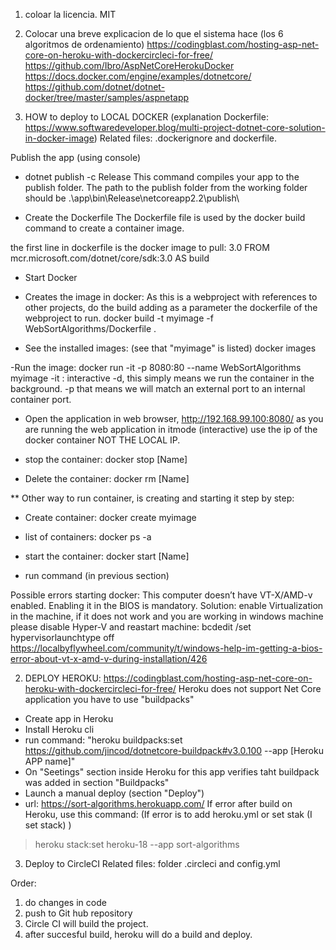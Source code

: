 ﻿1. coloar la licencia. MIT
2. Colocar una breve explicacion de lo que el sistema hace (los 6 algoritmos de ordenamiento)
https://codingblast.com/hosting-asp-net-core-on-heroku-with-dockercircleci-for-free/
https://github.com/Ibro/AspNetCoreHerokuDocker
https://docs.docker.com/engine/examples/dotnetcore/
https://github.com/dotnet/dotnet-docker/tree/master/samples/aspnetapp



1.  HOW to deploy to LOCAL DOCKER
(explanation Dockerfile: https://www.softwaredeveloper.blog/multi-project-dotnet-core-solution-in-docker-image)
Related files: .dockerignore and dockerfile.

Publish the app (using console)
- dotnet publish -c Release
This command compiles your app to the publish folder. 
The path to the publish folder from the working folder should be .\app\bin\Release\netcoreapp2.2\publish\

- Create the Dockerfile
The Dockerfile file is used by the docker build command to create a container image.

the first line in dockerfile is the docker image to pull: 3.0
FROM mcr.microsoft.com/dotnet/core/sdk:3.0 AS build

- Start Docker

- Creates the image in docker:
As this is a webproject with references to other projects, do the build adding as a parameter
the dockerfile of the webproject to run.
docker build -t myimage -f WebSortAlgorithms/Dockerfile .

- See the installed images: (see that "myimage" is listed)
docker images

-Run the image:
docker run -it -p 8080:80 --name WebSortAlgorithms myimage
-it : interactive
-d, this simply means we run the container in the background.
-p that means we will match an external port to an internal container port. 

- Open the application in web browser,
http://192.168.99.100:8080/
as you are running the web application in itmode (interactive) use the ip of the docker container
NOT THE LOCAL IP.

- stop the container:
docker stop [Name]

- Delete the container:
docker rm [Name]

** Other way to run container, is creating and starting it step by step:
- Create container:
docker create myimage

- list of containers:
docker ps -a

- start the container:
docker start [Name]

- run command (in previous section) 


Possible errors starting docker:
This computer doesn’t have VT-X/AMD-v enabled. Enabling it in the BIOS is mandatory.
Solution: enable Virtualization in the machine, if it does not work and you are working in windows machine
please disable Hyper-V and reastart machine: bcdedit /set hypervisorlaunchtype off
https://localbyflywheel.com/community/t/windows-help-im-getting-a-bios-error-about-vt-x-amd-v-during-installation/426



2. DEPLOY HEROKU:
https://codingblast.com/hosting-asp-net-core-on-heroku-with-dockercircleci-for-free/
Heroku does not support Net Core application you have to use "buildpacks"

- Create app in Heroku
- Install Heroku cli
- run command: "heroku buildpacks:set https://github.com/jincod/dotnetcore-buildpack#v3.0.100 --app [Heroku APP name]"
- On "Seetings" section inside Heroku for this app verifies taht buildpack was added in section "Buildpacks"
- Launch a manual deploy (section "Deploy")
- url: https://sort-algorithms.herokuapp.com/
If error after build on Heroku, use this command: (If error is to add heroku.yml or set stak (I set stack) )
>heroku stack:set heroku-18 --app sort-algorithms

3. Deploy to CircleCI
Related files: folder .circleci and config.yml



Order:
1. do changes in code
2. push to Git hub repository
3. Circle CI will build the project.
4. after succesful build, heroku will do a build and deploy.